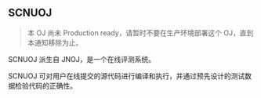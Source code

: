 ## SCNUOJ

> 本 OJ 尚未 Production ready，请暂时不要在生产环境部署这个 OJ，直到本通知移除为止。

SCNUOJ 派生自 JNOJ，是一个在线评测系统。

SCNUOJ 可对用户在线提交的源代码进行编译和执行，并通过预先设计的测试数据检验代码的正确性。